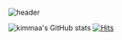 ![header](https://capsule-render.vercel.app/api?type=cylinder&color=auto&height=300&section=header&text=KIMMAA%20GitHub&fontSize=90)

![kimmaa's GitHub stats](https://github-readme-stats.vercel.app/api?username=kimmaa&show_icons=true)
[![Hits](https://hits.seeyoufarm.com/api/count/incr/badge.svg?url=https%3A%2F%2Fgithub.com%2Fkimmaa&count_bg=%23B907A4&title_bg=%234A10B1&icon=github.svg&icon_color=%23D2CBD3&title=hits&edge_flat=false)](https://hits.seeyoufarm.com)
